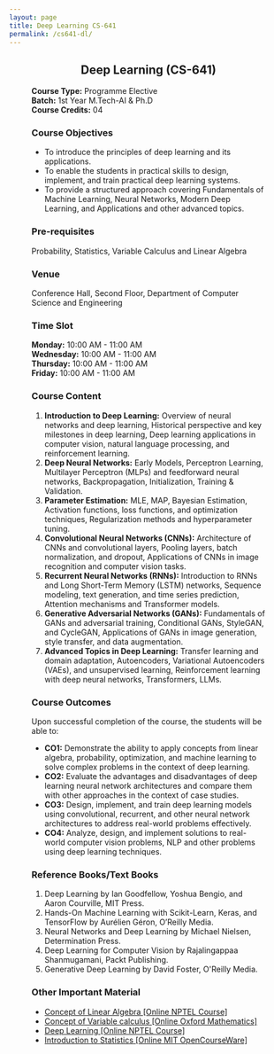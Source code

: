 ```yaml
---
layout: page
title: Deep Learning CS-641
permalink: /cs641-dl/
---
```


<div style="margin: 0 8%;">

<div style="text-align:center"><h2>Deep Learning (CS-641)</h2></div>

<p>
  <b>Course Type:</b> Programme Elective<br>
  <b>Batch:</b> 1st Year M.Tech-AI & Ph.D<br>
  <b>Course Credits:</b> 04
</p>

<h3>Course Objectives</h3>
<ul>
  <li>To introduce the principles of deep learning and its applications.</li>
  <li>To enable the students in practical skills to design, implement, and train practical deep learning systems.</li>
  <li>To provide a structured approach covering Fundamentals of Machine Learning, Neural Networks, Modern Deep Learning, and Applications and other advanced topics.</li>
</ul>

<h3>Pre-requisites</h3>
<p>Probability, Statistics, Variable Calculus and Linear Algebra</p>

<h3>Venue</h3>
<p>Conference Hall, Second Floor, Department of Computer Science and Engineering</p>

<h3>Time Slot</h3>
<p>
  <b>Monday:</b> 10:00 AM - 11:00 AM<br>
  <b>Wednesday:</b> 10:00 AM - 11:00 AM<br>
  <b>Thursday:</b> 10:00 AM - 11:00 AM<br>
  <b>Friday:</b> 10:00 AM - 11:00 AM
</p>

<h3>Course Content</h3>
<ol>
  <li>
    <b>Introduction to Deep Learning:</b> Overview of neural networks and deep learning, Historical perspective and key milestones in deep learning, Deep learning applications in computer vision, natural language processing, and reinforcement learning.
  </li>
  <li>
    <b>Deep Neural Networks:</b> Early Models, Perceptron Learning, Multilayer Perceptron (MLPs) and feedforward neural networks, Backpropagation, Initialization, Training & Validation.
  </li>
  <li>
    <b>Parameter Estimation:</b> MLE, MAP, Bayesian Estimation, Activation functions, loss functions, and optimization techniques, Regularization methods and hyperparameter tuning.
  </li>
  <li>
    <b>Convolutional Neural Networks (CNNs):</b> Architecture of CNNs and convolutional layers, Pooling layers, batch normalization, and dropout, Applications of CNNs in image recognition and computer vision tasks.
  </li>
  <li>
    <b>Recurrent Neural Networks (RNNs):</b> Introduction to RNNs and Long Short-Term Memory (LSTM) networks, Sequence modeling, text generation, and time series prediction, Attention mechanisms and Transformer models.
  </li>
  <li>
    <b>Generative Adversarial Networks (GANs):</b> Fundamentals of GANs and adversarial training, Conditional GANs, StyleGAN, and CycleGAN, Applications of GANs in image generation, style transfer, and data augmentation.
  </li>
  <li>
    <b>Advanced Topics in Deep Learning:</b> Transfer learning and domain adaptation, Autoencoders, Variational Autoencoders (VAEs), and unsupervised learning, Reinforcement learning with deep neural networks, Transformers, LLMs.
  </li>
</ol>

<h3>Course Outcomes</h3>
<p>Upon successful completion of the course, the students will be able to:</p>
<ul>
  <li><b>CO1:</b> Demonstrate the ability to apply concepts from linear algebra, probability, optimization, and machine learning to solve complex problems in the context of deep learning.</li>
  <li><b>CO2:</b> Evaluate the advantages and disadvantages of deep learning neural network architectures and compare them with other approaches in the context of case studies.</li>
  <li><b>CO3:</b> Design, implement, and train deep learning models using convolutional, recurrent, and other neural network architectures to address real-world problems effectively.</li>
  <li><b>CO4:</b> Analyze, design, and implement solutions to real-world computer vision problems, NLP and other problems using deep learning techniques.</li>
</ul>

<h3>Reference Books/Text Books</h3>
<ol>
  <li>Deep Learning by Ian Goodfellow, Yoshua Bengio, and Aaron Courville, MIT Press.</li>
  <li>Hands-On Machine Learning with Scikit-Learn, Keras, and TensorFlow by Aurélien Géron, O’Reilly Media.</li>
  <li>Neural Networks and Deep Learning by Michael Nielsen, Determination Press.</li>
  <li>Deep Learning for Computer Vision by Rajalingappaa Shanmugamani, Packt Publishing.</li>
  <li>Generative Deep Learning by David Foster, O'Reilly Media.</li>
</ol>

<h3>Other Important Material</h3>
<ul>
  <li><a href="https://nptel.ac.in/courses/111104032">Concept of Linear Algebra [Online NPTEL Course]</a></li>
  <li><a href="https://www.youtube.com/playlist?list=PL_z_8CaSLPWeT1ffjiImo0sYTcnLzo-wY">Concept of Variable calculus [Online Oxford Mathematics]</a></li>
  <li><a href="https://nptel.ac.in/courses/106106184">Deep Learning [Online NPTEL Course]</a></li>
  <li><a href="https://ocw.mit.edu/courses/18-650-statistics-for-applications-fall-2016/">Introduction to Statistics [Online MIT OpenCourseWare]</a></li>
</ul>

</div>
